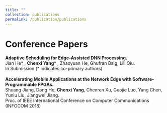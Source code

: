 ```yaml
---
title: ""
collection: publications
permalink: /publication/publications
---
```

Conference Papers
===
<b>Adaptive Scheduling for Edge-Assisted DNN Processing.</b> <br>
Jian He* , <b>Chenxi Yang</b>* , Zhaoyuan He, Ghufran Baig, Lili Qiu. <br>
In Submission (* indicates co-primary authors)<br>
<br>
<b>Accelerating Mobile Applications at the Network Edge with Software-Programmable FPGAs.</b> <br>
Shuang Jiang, Dong He, <b>Chenxi Yang</b>, Chenren Xu, Guojie Luo, Yang Chen, Yunlu Liu, Jiangwei Jiang. <br> Proc. of IEEE International Conference on Computer Communications (INFOCOM 2018)